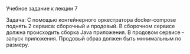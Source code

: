 Учебное задание к лекции 7


Задача:
С помощью контейнерного оркестратора docker-compose поднять 2 сервиса: сборочный и продовый. 
В сборочном сервисе должна происходить сборка Java приложения. 
В продовом сервисе - запуск приложения. 
Продовый образ должен быть минимальным по размеру.

